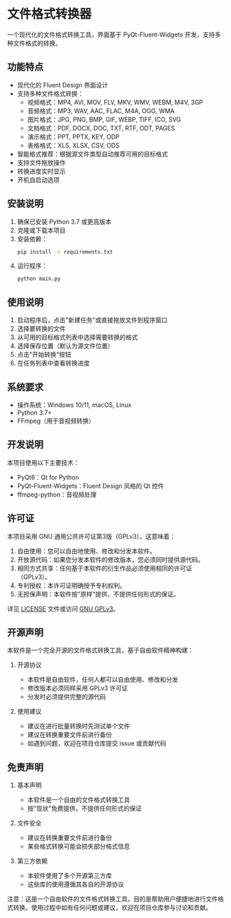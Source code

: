# 文件格式转换器

一个现代化的文件格式转换工具，界面基于 PyQt-Fluent-Widgets 开发，支持多种文件格式的转换。

## 功能特点

- 现代化的 Fluent Design 界面设计
- 支持多种文件格式转换：
  - 视频格式：MP4, AVI, MOV, FLV, MKV, WMV, WEBM, M4V, 3GP
  - 音频格式：MP3, WAV, AAC, FLAC, M4A, OGG, WMA
  - 图片格式：JPG, PNG, BMP, GIF, WEBP, TIFF, ICO, SVG
  - 文档格式：PDF, DOCX, DOC, TXT, RTF, ODT, PAGES
  - 演示格式：PPT, PPTX, KEY, ODP
  - 表格格式：XLS, XLSX, CSV, ODS
- 智能格式推荐：根据源文件类型自动推荐可用的目标格式
- 支持文件拖放操作
- 转换进度实时显示
- 开机自启动选项

## 安装说明

1. 确保已安装 Python 3.7 或更高版本
2. 克隆或下载本项目
3. 安装依赖：
   ```bash
   pip install -r requirements.txt
   ```
4. 运行程序：
   ```bash
   python main.py
   ```

## 使用说明

1. 启动程序后，点击"新建任务"或直接拖放文件到程序窗口
2. 选择要转换的文件
3. 从可用的目标格式列表中选择需要转换的格式
4. 选择保存位置（默认为源文件位置）
5. 点击"开始转换"按钮
6. 在任务列表中查看转换进度

## 系统要求

- 操作系统：Windows 10/11, macOS, Linux
- Python 3.7+
- FFmpeg（用于音视频转换）

## 开发说明

本项目使用以下主要技术：

- PyQt6：Qt for Python
- PyQt-Fluent-Widgets：Fluent Design 风格的 Qt 控件
- ffmpeg-python：音视频处理

## 许可证

本项目采用 GNU 通用公共许可证第3版（GPLv3）。这意味着：

1. 自由使用：您可以自由地使用、修改和分发本软件。
2. 开放源代码：如果您分发本软件的修改版本，您必须同时提供源代码。
3. 相同方式共享：任何基于本软件的衍生作品必须使用相同的许可证（GPLv3）。
4. 专利授权：本许可证明确授予专利权利。
5. 无担保声明：本软件按"原样"提供，不提供任何形式的保证。

详见 [LICENSE](LICENSE) 文件或访问 [GNU GPLv3](https://www.gnu.org/licenses/gpl-3.0.html)。

## 开源声明

本软件是一个完全开源的文件格式转换工具，基于自由软件精神构建：

1. 开源协议
   - 本软件是自由软件，任何人都可以自由使用、修改和分发
   - 修改版本必须同样采用 GPLv3 许可证
   - 分发时必须提供完整的源代码

2. 使用建议
   - 建议在进行批量转换时先测试单个文件
   - 建议在转换重要文件前进行备份
   - 如遇到问题，欢迎在项目仓库提交 issue 或贡献代码

## 免责声明

1. 基本声明
   - 本软件是一个自由的文件格式转换工具
   - 按"现状"免费提供，不提供任何形式的保证

2. 文件安全
   - 建议在转换重要文件前进行备份
   - 某些格式转换可能会损失部分格式信息

3. 第三方依赖
   - 本软件使用了多个开源第三方库
   - 这些库的使用遵循其各自的开源协议

注意：这是一个自由软件的文件格式转换工具，目的是帮助用户便捷地进行文件格式转换。使用过程中如有任何问题或建议，欢迎在项目仓库参与讨论和贡献。 